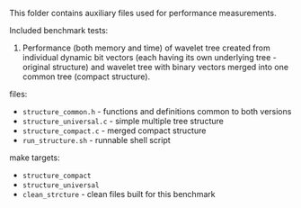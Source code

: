 This folder contains auxiliary files used for performance measurements.

Included benchmark tests:

1. Performance (both memory and time) of wavelet tree created from individual dynamic
bit vectors (each having its own underlying tree - original structure) and wavelet
tree with binary vectors merged into one common tree (compact structure).

files:
- `structure_common.h` - functions and definitions common to both versions
- `structure_universal.c` - simple multiple tree structure
- `structure_compact.c` - merged compact structure
- `run_structure.sh` - runnable shell script

make targets:
- `structure_compact`
- `structure_universal`
- `clean_strcture` - clean files built for this benchmark

